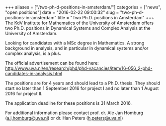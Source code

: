 +++
aliases = ["/two-ph-d-positions-in-amsterdam/"]
categories = ["news", "open positions"]
date = "2016-02-22 09:00:32"
slug = "two-ph-d-positions-in-amsterdam"
title = "Two Ph.D. positions in Amsterdam"
+++
The KdV Institute for Mathematics of the University of Amsterdam offers
two Ph.D. positions in Dynamical Systems and Complex Analysis at the
University of Amsterdam.

Looking for candidates with a MSc degree in Mathematics. A strong
background in analysis, and in particular in dynamical systems and/or
complex analysis, is a plus.

The official advertisement can be found here:
<http://www.uva.nl/en/research/phd/phd-vacancies/item/16-056_2-phd-candidates-in-analysis.html>

The positions are for 4 years and should lead to a Ph.D. thesis. They
should start no later than <span class="aBn" tabindex="0"
term="goog_941739871"><span class="aQJ">1 September 2016</span></span>
for project I and no later than <span class="aBn" tabindex="0"
term="goog_941739872"><span class="aQJ">1 August 2016</span></span> for
project II.

The application deadline for these positions is <span class="aBn"
tabindex="0" term="goog_941739873"><span class="aQJ">31 March
2016</span></span>.

For additional information please contact prof. dr. Ale Jan Homburg
(<a.j.homburg@uva.nl>) or dr. Han Peters (<h.peters@uva.nl>)

 
